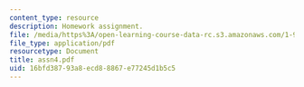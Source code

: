 ```yaml
---
content_type: resource
description: Homework assignment.
file: /media/https%3A/open-learning-course-data-rc.s3.amazonaws.com/1-964-design-for-sustainability-fall-2006/16bfd38793a8ecd88867e77245d1b5c5_assn4.pdf
file_type: application/pdf
resourcetype: Document
title: assn4.pdf
uid: 16bfd387-93a8-ecd8-8867-e77245d1b5c5
---
```

